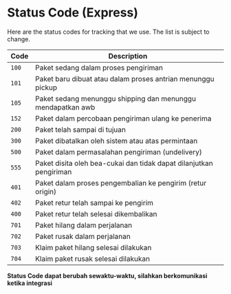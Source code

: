 # Status Code (Express)
Here are the status codes for tracking that we use. The list is subject to change.

| Code      | Description                                                        |
|-----------|--------------------------------------------------------------------|
| ```100``` | Paket sedang dalam proses pengiriman                               |
| ```101``` | Paket baru dibuat atau dalam proses antrian menunggu pickup        |
| ```105``` | Paket sedang menunggu shipping dan menunggu mendapatkan awb        |
| ```152``` | Paket dalam percobaan pengiriman ulang ke penerima                 |
| ```200``` | Paket telah sampai di tujuan                                       |
| ```300``` | Paket dibatalkan oleh sistem atau atas permintaan                  |
| ```500``` | Paket dalam permasalahan pengiriman (undelivery)                   |
| ```555``` | Paket disita oleh bea-cukai dan tidak dapat dilanjutkan pengiriman |
| ```401``` | Paket dalam proses pengembalian ke pengirim (retur origin)         |
| ```402``` | Paket retur telah sampai ke pengirim                               |
| ```400``` | Paket retur telah selesai dikembalikan                             |
| ```701``` | Paket hilang dalam perjalanan                                      |
| ```702``` | Paket rusak dalam perjalanan                                       |
| ```703``` | Klaim paket hilang selesai dilakukan                               |
| ```704``` | Klaim paket rusak selesai dilakukan                                |

**Status Code dapat berubah sewaktu-waktu, silahkan berkomunikasi ketika integrasi**

